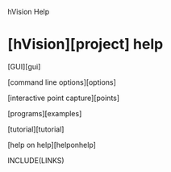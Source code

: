 hVision Help

# [hVision][project] help


[GUI][gui]

[command line options][options]

[interactive point capture][points]

[programs][examples]

[tutorial][tutorial]

[help on help][helponhelp]

INCLUDE(LINKS)


